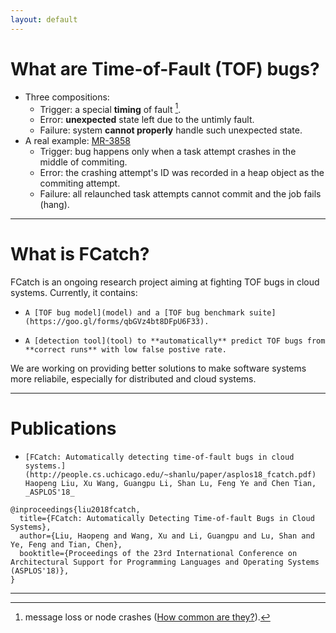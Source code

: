 ```yaml
---
layout: default
---
```



# [](#header-1)What are Time-of-Fault (TOF) bugs?
* Three compositions:
  * Trigger: a special **timing** of fault [^1].
  * Error: **unexpected** state left due to the untimly fault.
  * Failure: system **cannot properly** handle such unexpected state.
* A real example: [MR-3858](https://issues.apache.org/jira/browse/MAPREDUCE-3858)
  * Trigger: bug happens only when a task attempt crashes in the middle of commiting.
  * Error: the crashing attempt's ID was recorded in a heap object as the commiting attempt.
  * Failure: all relaunched task attempts cannot commit and the job fails (hang).

---

# [](#header-1)What is FCatch?
FCatch is an ongoing research project aiming at fighting TOF bugs in cloud systems. Currently, it contains:
*     A [TOF bug model](model) and a [TOF bug benchmark suite](https://goo.gl/forms/qbGVz4bt8DFpU6F33).
*     A [detection tool](tool) to **automatically** predict TOF bugs from **correct runs** with low false postive rate. 

We are working on providing better solutions to make software systems more reliabile, especially for distributed and cloud systems.

---

# [](#header-1)Publications
*     [FCatch: Automatically detecting time-of-fault bugs in cloud systems.](http://people.cs.uchicago.edu/~shanlu/paper/asplos18_fcatch.pdf) Haopeng Liu, Xu Wang, Guangpu Li, Shan Lu, Feng Ye and Chen Tian, _ASPLOS'18_
```
@inproceedings{liu2018fcatch,
  title={FCatch: Automatically Detecting Time-of-fault Bugs in Cloud Systems},
  author={Liu, Haopeng and Wang, Xu and Li, Guangpu and Lu, Shan and Ye, Feng and Tian, Chen},
  booktitle={Proceedings of the 23rd International Conference on Architectural Support for Programming Languages and Operating Systems (ASPLOS'18)},
}
```

---
[^1]: message loss or node crashes ([How common are they?](./chart.jpg)).

<!---
This is a normal paragraph following a header. GitHub is a code hosting platform for version control and collaboration. It lets you and others work together on projects from anywhere.

## [](#header-2)Header 2

> This is a blockquote following a header.
>
> When something is important enough, you do it even if the odds are not in your favor.

### [](#header-3)Header 3

```js
// Javascript code with syntax highlighting.
var fun = function lang(l) {
  dateformat.i18n = require('./lang/' + l)
  return true;
}
```

```ruby
# Ruby code with syntax highlighting
GitHubPages::Dependencies.gems.each do |gem, version|
  s.add_dependency(gem, "= #{version}")
end
```

#### [](#header-4)Header 4

*   This is an unordered list following a header.
*   This is an unordered list following a header.
*   This is an unordered list following a header.

##### [](#header-5)Header 5

1.  This is an ordered list following a header.
2.  This is an ordered list following a header.
3.  This is an ordered list following a header.

###### [](#header-6)Header 6

| head1        | head two          | three |
|:-------------|:------------------|:------|
| ok           | good swedish fish | nice  |
| out of stock | good and plenty   | nice  |
| ok           | good `oreos`      | hmm   |
| ok           | good `zoute` drop | yumm  |

### There's a horizontal rule below this.

* * *

### Here is an unordered list:

*   Item foo
*   Item bar
*   Item baz
*   Item zip

### And an ordered list:

1.  Item one
1.  Item two
1.  Item three
1.  Item four

### And a nested list:

- level 1 item
  - level 2 item
  - level 2 item
    - level 3 item
    - level 3 item
- level 1 item
  - level 2 item
  - level 2 item
  - level 2 item
- level 1 item
  - level 2 item
  - level 2 item
- level 1 item

### Small image

![](https://assets-cdn.github.com/images/icons/emoji/octocat.png)

### Large image

![](https://guides.github.com/activities/hello-world/branching.png)


### Definition lists can be used with HTML syntax.

<dl>
<dt>Name</dt>
<dd>Godzilla</dd>
<dt>Born</dt>
<dd>1952</dd>
<dt>Birthplace</dt>
<dd>Japan</dd>
<dt>Color</dt>
<dd>Green</dd>
</dl>

```
Long, single-line code blocks should not wrap. They should horizontally scroll if they are too long. This line should be long enough to demonstrate this.
```

```
The final element.
```
--->
